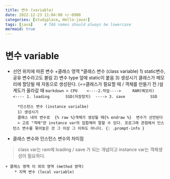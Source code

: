 ```yaml
---
title: 변수 (variable)
date: 2022-12-23 11:04:00 +/-0900
categories: [studyplace, Hello-java!]
tags: [java]     # TAG names should always be lowercase
mermaid: true
---
```



# 변수 variable

- 선언 위치에 따른 변수
    +클래스 영역 
        *클래스 변수 (class variable)
            1) static변수, 공유 변수라고도 불림 
            2) 변수 type 앞에 static이 붙음
            3) 생성시기
             클래스가 메모리에 할당될 때 자동으로 생성된다. (==클래스가 필요할 때 / 객체를 만들기 전 /설계도가 올라갈   때 
             ````markdown
             > CPU    <----2.작업---->     RAM(메모리)    <---- 1. loading       SSD(저장장치)  ----> 3. save           SSD
             ````

        *인스턴스 변수 (instance varialbe)
        1) 생성시기 
        클래스 내의 변수로  {% raw %}객체가 생성될 때{% endraw %}  변수가 선언된다 
        > 고로 "객체"란 instance var의 집합체라 말할 수 있다. 프로그래 관점에서 인스턴스 변수를 묶어놓은 것 그 이상 그 이하도 아니다. {: .prompt-info }

- 클래스 변수와 인스턴스 변수의 차이점
>  class var는 ram에 loading / save 가 되는 개념이고 instance var는 객체생성이 필요하다.

    + 클래스 영역 이 외의 영역 (method 영역)
        * 지역 변수 (local variable)
